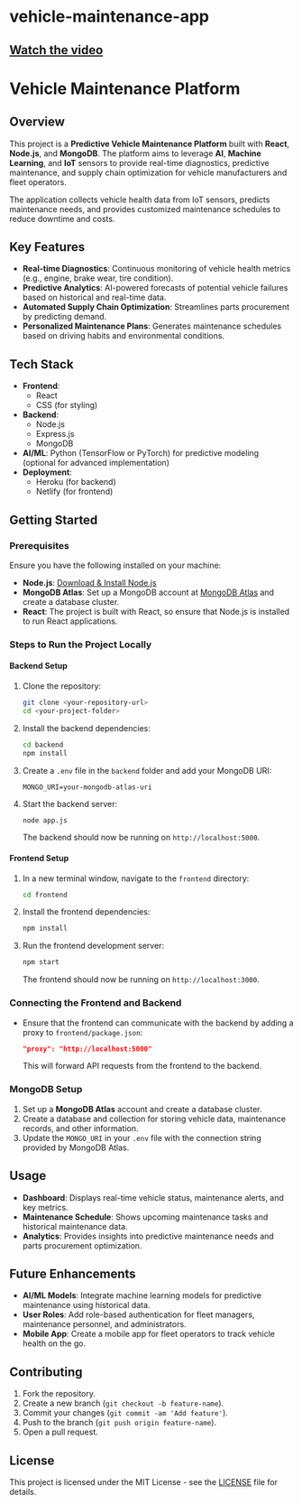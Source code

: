 # vehicle-maintenance-app

## [Watch the video](https://drive.google.com/file/d/15LaONp1yHtWcrDP6O6EoPrgBFOTCKNWv/view?usp=sharing)

# Vehicle Maintenance Platform

## Overview
This project is a **Predictive Vehicle Maintenance Platform** built with **React**, **Node.js**, and **MongoDB**. The platform aims to leverage **AI**, **Machine Learning**, and **IoT** sensors to provide real-time diagnostics, predictive maintenance, and supply chain optimization for vehicle manufacturers and fleet operators.

The application collects vehicle health data from IoT sensors, predicts maintenance needs, and provides customized maintenance schedules to reduce downtime and costs.

## Key Features

- **Real-time Diagnostics**: Continuous monitoring of vehicle health metrics (e.g., engine, brake wear, tire condition).
- **Predictive Analytics**: AI-powered forecasts of potential vehicle failures based on historical and real-time data.
- **Automated Supply Chain Optimization**: Streamlines parts procurement by predicting demand.
- **Personalized Maintenance Plans**: Generates maintenance schedules based on driving habits and environmental conditions.

## Tech Stack

- **Frontend**: 
  - React
  - CSS (for styling)
- **Backend**: 
  - Node.js
  - Express.js
  - MongoDB
- **AI/ML**: Python (TensorFlow or PyTorch) for predictive modeling (optional for advanced implementation)
- **Deployment**: 
  - Heroku (for backend)
  - Netlify (for frontend)

## Getting Started

### Prerequisites

Ensure you have the following installed on your machine:
- **Node.js**: [Download & Install Node.js](https://nodejs.org/)
- **MongoDB Atlas**: Set up a MongoDB account at [MongoDB Atlas](https://www.mongodb.com/cloud/atlas) and create a database cluster.
- **React**: The project is built with React, so ensure that Node.js is installed to run React applications.

### Steps to Run the Project Locally

#### Backend Setup

1. Clone the repository:
    ```bash
    git clone <your-repository-url>
    cd <your-project-folder>
    ```

2. Install the backend dependencies:
    ```bash
    cd backend
    npm install
    ```

3. Create a `.env` file in the `backend` folder and add your MongoDB URI:
    ```env
    MONGO_URI=your-mongodb-atlas-uri
    ```

4. Start the backend server:
    ```bash
    node app.js
    ```

   The backend should now be running on `http://localhost:5000`.

#### Frontend Setup

1. In a new terminal window, navigate to the `frontend` directory:
    ```bash
    cd frontend
    ```

2. Install the frontend dependencies:
    ```bash
    npm install
    ```

3. Run the frontend development server:
    ```bash
    npm start
    ```

   The frontend should now be running on `http://localhost:3000`.

### Connecting the Frontend and Backend

- Ensure that the frontend can communicate with the backend by adding a proxy to `frontend/package.json`:
    ```json
    "proxy": "http://localhost:5000"
    ```

   This will forward API requests from the frontend to the backend.

### MongoDB Setup

1. Set up a **MongoDB Atlas** account and create a database cluster.
2. Create a database and collection for storing vehicle data, maintenance records, and other information.
3. Update the `MONGO_URI` in your `.env` file with the connection string provided by MongoDB Atlas.

## Usage

- **Dashboard**: Displays real-time vehicle status, maintenance alerts, and key metrics.
- **Maintenance Schedule**: Shows upcoming maintenance tasks and historical maintenance data.
- **Analytics**: Provides insights into predictive maintenance needs and parts procurement optimization.

## Future Enhancements

- **AI/ML Models**: Integrate machine learning models for predictive maintenance using historical data.
- **User Roles**: Add role-based authentication for fleet managers, maintenance personnel, and administrators.
- **Mobile App**: Create a mobile app for fleet operators to track vehicle health on the go.

## Contributing

1. Fork the repository.
2. Create a new branch (`git checkout -b feature-name`).
3. Commit your changes (`git commit -am 'Add feature'`).
4. Push to the branch (`git push origin feature-name`).
5. Open a pull request.

## License

This project is licensed under the MIT License - see the [LICENSE](LICENSE) file for details.
